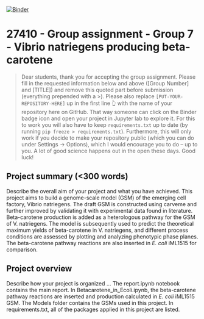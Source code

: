 [![Binder](https://mybinder.org/badge_logo.svg)](https://mybinder.org/v2/gh/27410/[27410-2020-group-project-group-7_vibrio-natriegens]/main)

# 27410 - Group assignment - Group 7 - Vibrio natriegens producing beta-carotene

> Dear students, thank you for accepting the group assignment. Please fill in the
> requested information below and above ([Group Number] and [TITLE]) and remove this quoted part before submission (everything prepended with a >).
> Please also replace `[PUT-YOUR-REPOSITORY-HERE]` up in the first line 👆 with the name of your repository here on GitHub.
> That way someone can click on the Binder badge icon and open your project in Jupyter lab to explore it.
> For this to work you will also have to keep `requirements.txt` up to date (by running `pip freeze > requirements.txt`).
> Furthermore, this will only work if you decide to make your repository public (which you can do under Settings -> Options),
> which I would encourage you to do – up to you. A lot of good science happens out in the open these days.
> Good luck!

## Project summary (<300 words)
Describe the overall aim of your project and what you have achieved.
This project aims to build a genome-scale model (GSM) of the emerging cell factory, Vibrio natriegens. The draft GSM is constructed using carveme and further improved by validating it with experimental data found in literature. Beta-carotene production is added as a heterologous pathway for the GSM of V. natriegens. The model is subsequently used to predict the theoretical maximum yields of beta-carotene in V. natriegens, and different process conditions are assessed by plotting and analyzing phenotypic phase planes. The beta-carotene pathway reactions are also inserted in *E. coli* iML1515 for comparison. 

## Project overview
Describe how your project is organized ...
The report.ipynb notebook contains the main report. In Betacarotene_in_Ecoli.ipynb, the beta-carotene pathway reactions are inserted and production calculated in *E. coli* iML1515 GSM. The Models folder contains the GSMs used in this project. In requirements.txt, all of the packages applied in this project are listed. 

